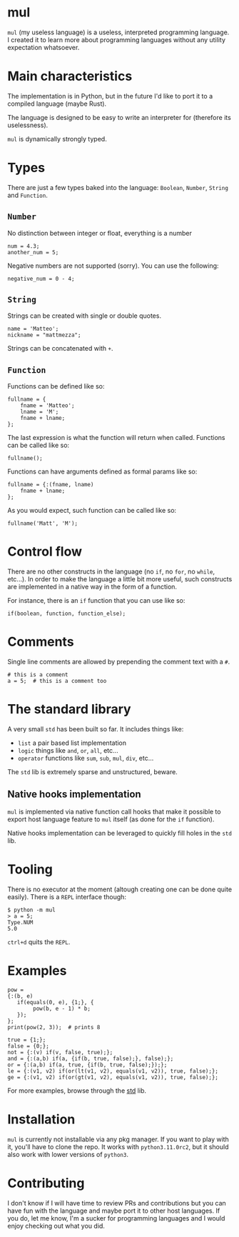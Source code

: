 mul
===

`mul` (my useless language) is a useless, interpreted programming language. 
I created it to learn more about programming languages without any 
utility expectation whatsoever.

# Main characteristics

The implementation is in Python, but in the future I'd like to port it to 
a compiled language (maybe Rust).

The language is designed to be easy to write an interpreter for (therefore 
its uselessness).

`mul` is dynamically strongly typed.


# Types

There are just a few types baked into the language: `Boolean`, `Number`, `String` and `Function`.

## `Number`

No distinction between integer or float, everything is a number
```
num = 4.3;
another_num = 5;
```

Negative numbers are not supported (sorry). You can use the following:
```
negative_num = 0 - 4;
```

## `String`

Strings can be created with single or double quotes.

```
name = 'Matteo';
nickname = "mattmezza";
```

Strings can be concatenated with `+`.

## `Function`

Functions can be defined like so:
```
fullname = {
    fname = 'Matteo';
    lname = 'M';
    fname + lname;
};
```

The last expression is what the function will return when called. 
Functions can be called like so:
```
fullname();
```

Functions can have arguments defined as formal params like so:

```
fullname = {:(fname, lname)
    fname + lname;
};
```

As you would expect, such function can be called like so:
```
fullname('Matt', 'M');
```

# Control flow

There are no other constructs in the language (no `if`, no `for`, no `while`, 
etc...). In order to make the language a little bit more useful, such 
constructs are implemented in a native way in the form of a function.

For instance, there is an `if` function that you can use like so:
```
if(boolean, function, function_else);
```

# Comments

Single line comments are allowed by prepending the comment text with a `#`.

```
# this is a comment
a = 5;  # this is a comment too
```

# The standard library

A very small `std` has been built so far. It includes things like:

- `list` a pair based list implementation
- `logic` things like `and`, `or`, `all`, etc...
- `operator` functions like `sum`, `sub`, `mul`, `div`, etc...

The `std` lib is extremely sparse and unstructured, beware.


## Native hooks implementation

`mul` is implemented via native function call hooks that make it possible to 
export host language feature to `mul` itself (as done for the `if` function).

Native hooks implementation can be leveraged to quickly fill holes in the 
`std` lib.


# Tooling

There is no executor at the moment (altough creating one can be done quite 
easily). There is a `REPL` interface though:

```
$ python -m mul
> a = 5;
Type.NUM
5.0
```

`ctrl+d` quits the `REPL`.


# Examples

```
pow =
{:(b, e)
   if(equals(0, e), {1;}, {
        pow(b, e - 1) * b;
   });
};
print(pow(2, 3));  # prints 8
```

```
true = {1;};
false = {0;};
not = {:(v) if(v, false, true);};
and = {:(a,b) if(a, {if(b, true, false);}, false);};
or = {:(a,b) if(a, true, {if(b, true, false);});};
le = {:(v1, v2) if(or(lt(v1, v2), equals(v1, v2)), true, false);};
ge = {:(v1, v2) if(or(gt(v1, v2), equals(v1, v2)), true, false);};
```

For more examples, browse through the [std](https://github.com/mattmezza/mul/tree/main/std) lib.


# Installation

`mul` is currently not installable via any pkg manager. If you want to play 
with it, you'll have to clone the repo. It works with `python3.11.0rc2`, but 
it should also work with lower versions of `python3`.


# Contributing

I don't know if I will have time to review PRs and contributions but you can 
have fun with the language and maybe port it to other host languages. If you 
do, let me know, I'm a sucker for programming languages and I would enjoy 
checking out what you did.

